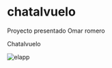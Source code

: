 # chatalvuelo

Proyecto presentado Omar romero

Chatalvuelo

![elapp]([https://user-images.githubusercontent.com/4458129/173839525-218900ed-9bcd-4f6f-9158-0b02dd9d7707.gif](https://github.com/odromero-dev/chatalvuelo/blob/master/previochatalvuelo.gif?raw=true))
